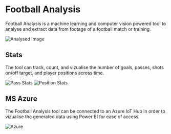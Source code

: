# Football Analysis
Football Analysis is a machine learning and computer vision powered tool to analyse and extract data from footage of a football match or training.

![Analysed Image]()

## Stats
The tool can track, count, and vizualise the number of goals, passes, shots on/off target, and player positions across time.

![Pass Stats]()
![Position Stats]()

## MS Azure
The Football Analysis tool can be connected to an Azure IoT Hub in order to vizualise the generated data using Power BI for ease of access.

![Azure]()